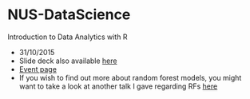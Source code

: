 # NUS-DataScience

Introduction to Data Analytics with R
* 31/10/2015
* Slide deck also available [here](http://www.slideshare.net/tohweizhong/introduction-to-data-analytics-with-r)
* [Event page](https://www.facebook.com/events/708691435932532/)
* If you wish to find out more about random forest models, you might want to take a look at another talk I gave regarding RFs [here](https://github.com/tohweizhong/RUGS-RF)
